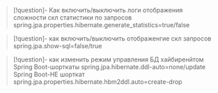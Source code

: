 >[!question]- Как включить/выключить логи отображения сложности скл статистики по запросов
>spring.jpa.properties.hibernate.generate_statistics=true/false

>[!question]- как включить/выключить отображенгие скл запросов
>spring.jpa.show-sql=false/true

>[!question]- как изменить режим управления БД хайбиренйтом 
>Spring Boot-шорткаты
>spring.jpa.hibernate.ddl-auto=none/update 
>Spring Boot-НЕ шорткат
>spring.jpa.properties.hibernate.hbm2ddl.auto=create-drop

